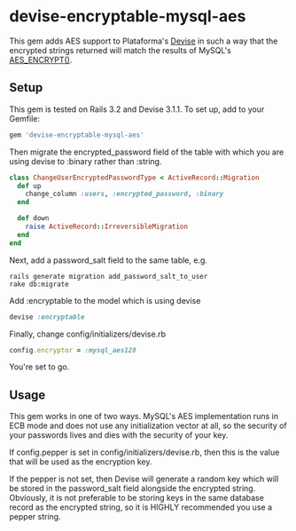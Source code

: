 # devise-encryptable-mysql-aes

This gem adds AES support to Plataforma's [Devise](https://github.com/plataformatec/devise) in such a way that the encrypted strings returned will match the results of MySQL's [AES_ENCRYPT()](http://dev.mysql.com/doc/refman/5.5/en/encryption-functions.html#function_aes-encrypt).

## Setup

This gem is tested on Rails 3.2 and Devise 3.1.1. To set up, add to your Gemfile:

```ruby
gem 'devise-encryptable-mysql-aes'
````

Then migrate the encrypted_password field of the table with which you are using devise to :binary rather than :string. 

```ruby
class ChangeUserEncryptedPasswordType < ActiveRecord::Migration
  def up
    change_column :users, :encrypted_password, :binary 
  end

  def down
    raise ActiveRecord::IrreversibleMigration
  end
end
```

Next, add a password_salt field to the same table, e.g.

````console
rails generate migration add_password_salt_to_user
rake db:migrate
````

Add :encryptable to the model which is using devise
````ruby
devise :encryptable
````

Finally, change config/initializers/devise.rb

```ruby
config.encryptor = :mysql_aes128
```

You're set to go.

## Usage

This gem works in one of two ways. MySQL's AES implementation runs in ECB mode and does not use any initialization vector at all, so the security of your passwords lives and dies with the security of your key.


If config.pepper is set in config/initializers/devise.rb, then this is the value that will be used as the encryption key. 

If the pepper is not set, then Devise will generate a random key which will be stored in the password_salt field alongside the encrypted string. Obviously, it is not preferable to be storing keys in the same database record as the encrypted string, so it is HIGHLY recommended you use a pepper string.
